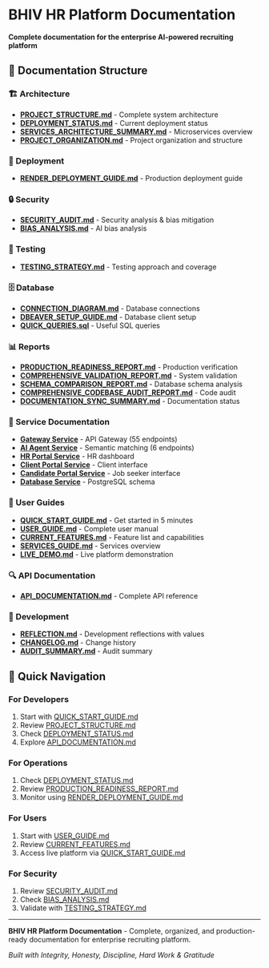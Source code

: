 # BHIV HR Platform Documentation

**Complete documentation for the enterprise AI-powered recruiting platform**

## 📁 Documentation Structure

### **🏗️ Architecture**
- **[PROJECT_STRUCTURE.md](architecture/PROJECT_STRUCTURE.md)** - Complete system architecture
- **[DEPLOYMENT_STATUS.md](architecture/DEPLOYMENT_STATUS.md)** - Current deployment status
- **[SERVICES_ARCHITECTURE_SUMMARY.md](architecture/SERVICES_ARCHITECTURE_SUMMARY.md)** - Microservices overview
- **[PROJECT_ORGANIZATION.md](architecture/PROJECT_ORGANIZATION.md)** - Project organization and structure

### **🚀 Deployment**
- **[RENDER_DEPLOYMENT_GUIDE.md](deployment/RENDER_DEPLOYMENT_GUIDE.md)** - Production deployment guide

### **🔒 Security**
- **[SECURITY_AUDIT.md](security/SECURITY_AUDIT.md)** - Security analysis & bias mitigation
- **[BIAS_ANALYSIS.md](security/BIAS_ANALYSIS.md)** - AI bias analysis

### **🧪 Testing**
- **[TESTING_STRATEGY.md](testing/TESTING_STRATEGY.md)** - Testing approach and coverage

### **🗄️ Database**
- **[CONNECTION_DIAGRAM.md](database/CONNECTION_DIAGRAM.md)** - Database connections
- **[DBEAVER_SETUP_GUIDE.md](database/DBEAVER_SETUP_GUIDE.md)** - Database client setup
- **[QUICK_QUERIES.sql](database/QUICK_QUERIES.sql)** - Useful SQL queries

### **📊 Reports**
- **[PRODUCTION_READINESS_REPORT.md](reports/PRODUCTION_READINESS_REPORT.md)** - Production verification
- **[COMPREHENSIVE_VALIDATION_REPORT.md](reports/COMPREHENSIVE_VALIDATION_REPORT.md)** - System validation
- **[SCHEMA_COMPARISON_REPORT.md](reports/SCHEMA_COMPARISON_REPORT.md)** - Database schema analysis
- **[COMPREHENSIVE_CODEBASE_AUDIT_REPORT.md](reports/COMPREHENSIVE_CODEBASE_AUDIT_REPORT.md)** - Code audit
- **[DOCUMENTATION_SYNC_SUMMARY.md](reports/DOCUMENTATION_SYNC_SUMMARY.md)** - Documentation status

### **🔧 Service Documentation**
- **[Gateway Service](../services/gateway/README.md)** - API Gateway (55 endpoints)
- **[AI Agent Service](../services/agent/README.md)** - Semantic matching (6 endpoints)
- **[HR Portal Service](../services/portal/README.md)** - HR dashboard
- **[Client Portal Service](../services/client_portal/README.md)** - Client interface
- **[Candidate Portal Service](../services/candidate_portal/README.md)** - Job seeker interface
- **[Database Service](../services/db/README.md)** - PostgreSQL schema

### **📖 User Guides**
- **[QUICK_START_GUIDE.md](QUICK_START_GUIDE.md)** - Get started in 5 minutes
- **[USER_GUIDE.md](USER_GUIDE.md)** - Complete user manual
- **[CURRENT_FEATURES.md](CURRENT_FEATURES.md)** - Feature list and capabilities
- **[SERVICES_GUIDE.md](SERVICES_GUIDE.md)** - Services overview
- **[LIVE_DEMO.md](LIVE_DEMO.md)** - Live platform demonstration

### **🔍 API Documentation**
- **[API_DOCUMENTATION.md](api/API_DOCUMENTATION.md)** - Complete API reference

### **📝 Development**
- **[REFLECTION.md](REFLECTION.md)** - Development reflections with values
- **[CHANGELOG.md](CHANGELOG.md)** - Change history
- **[AUDIT_SUMMARY.md](AUDIT_SUMMARY.md)** - Audit summary

## 🎯 Quick Navigation

### **For Developers**
1. Start with [QUICK_START_GUIDE.md](QUICK_START_GUIDE.md)
2. Review [PROJECT_STRUCTURE.md](architecture/PROJECT_STRUCTURE.md)
3. Check [DEPLOYMENT_STATUS.md](architecture/DEPLOYMENT_STATUS.md)
4. Explore [API_DOCUMENTATION.md](api/API_DOCUMENTATION.md)

### **For Operations**
1. Check [DEPLOYMENT_STATUS.md](architecture/DEPLOYMENT_STATUS.md)
2. Review [PRODUCTION_READINESS_REPORT.md](reports/PRODUCTION_READINESS_REPORT.md)
3. Monitor using [RENDER_DEPLOYMENT_GUIDE.md](deployment/RENDER_DEPLOYMENT_GUIDE.md)

### **For Users**
1. Start with [USER_GUIDE.md](USER_GUIDE.md)
2. Review [CURRENT_FEATURES.md](CURRENT_FEATURES.md)
3. Access live platform via [QUICK_START_GUIDE.md](QUICK_START_GUIDE.md)

### **For Security**
1. Review [SECURITY_AUDIT.md](security/SECURITY_AUDIT.md)
2. Check [BIAS_ANALYSIS.md](security/BIAS_ANALYSIS.md)
3. Validate with [TESTING_STRATEGY.md](testing/TESTING_STRATEGY.md)

---

**BHIV HR Platform Documentation** - Complete, organized, and production-ready documentation for enterprise recruiting platform.

*Built with Integrity, Honesty, Discipline, Hard Work & Gratitude*